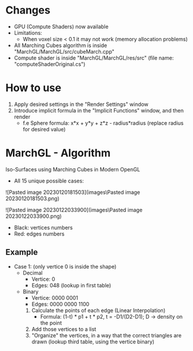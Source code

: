 

# Changes

- GPU (Compute Shaders) now available 
- Limitations:
  - When voxel size < 0.1 it may not work (memory allocation problems)
- All Marching Cubes algorithm is inside "MarchGL/MarchGL/src/cubeMarch.cpp"
- Compute shader is inside "MarchGL/MarchGL/res/src" (file name: "computeShaderOriginal.cs")

# How to use

1. Apply desired settings in the "Render Settings" window
2. Introduce implicit formula in the "Implicit Functions" window, and then render 
   - f.e Sphere formula: x\*x + y\*y + z\*z - radius\*radius (replace radius for desired value)

# MarchGL - Algorithm

Iso-Surfaces using Marching Cubes in Modern OpenGL

- All 15 unique possible cases:

![Pasted image 20230120181503](images\Pasted image 20230120181503.png)

![Pasted image 20230122033900](images\Pasted image 20230122033900.png)

- Black: vertices numbers
- Red: edges numbers

## Example

- Case 1: (only vertice 0 is inside the shape)
	- Decimal
		- Vertice: 0
		- Edges: 048 (lookup in first table)
	- Binary
		- Vertice: 0000 0001
		- Edges: 0000 0000 1100
	  1. Calculate the points of each edge (Linear Interpolation)
	     - Formula: (1-t) * p1 + t * p2, t = -D1/(D2-D1); D -> density on the point
	  2. Add those vertices to a list
	  3. "Organize" the vertices, in a way that the correct triangles are drawn (lookup third table, using the vertice binary)



# 
